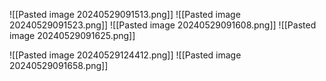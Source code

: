 ![[Pasted image 20240529091513.png]]
![[Pasted image 20240529091523.png]]
![[Pasted image 20240529091608.png]]
![[Pasted image 20240529091625.png]]



![[Pasted image 20240529124412.png]]
![[Pasted image 20240529091658.png]]